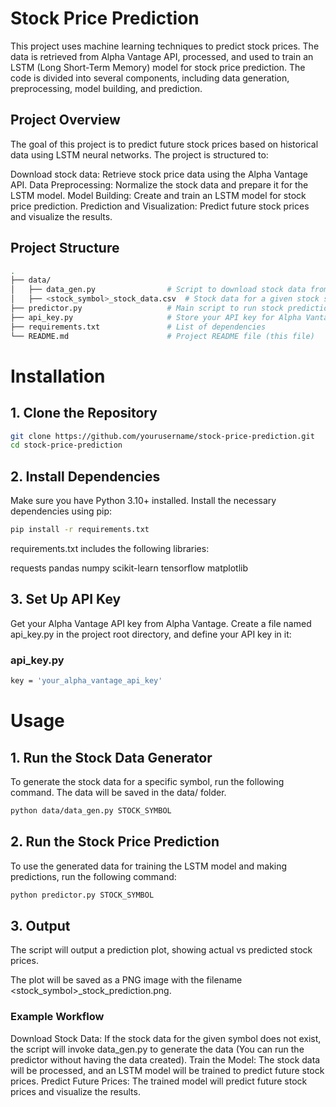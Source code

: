 # Stock Price Prediction

This project uses machine learning techniques to predict stock prices. The data is retrieved from Alpha Vantage API, processed, and used to train an LSTM (Long Short-Term Memory) model for stock price prediction. The code is divided into several components, including data generation, preprocessing, model building, and prediction.

## Project Overview
The goal of this project is to predict future stock prices based on historical data using LSTM neural networks. The project is structured to:

Download stock data: Retrieve stock price data using the Alpha Vantage API.
Data Preprocessing: Normalize the stock data and prepare it for the LSTM model.
Model Building: Create and train an LSTM model for stock price prediction.
Prediction and Visualization: Predict future stock prices and visualize the results.

## Project Structure
```bash
.
├── data/
│   ├── data_gen.py                # Script to download stock data from Alpha Vantage API
│   ├── <stock_symbol>_stock_data.csv  # Stock data for a given stock symbol (auto-generated)
├── predictor.py                   # Main script to run stock prediction
├── api_key.py                     # Store your API key for Alpha Vantage
├── requirements.txt               # List of dependencies
└── README.md                      # Project README file (this file)
```

# Installation

## 1. Clone the Repository

```bash
git clone https://github.com/yourusername/stock-price-prediction.git
cd stock-price-prediction
```

## 2. Install Dependencies
Make sure you have Python 3.10+ installed. Install the necessary dependencies using pip:

```bash
pip install -r requirements.txt
```

requirements.txt includes the following libraries:

requests
pandas
numpy
scikit-learn
tensorflow
matplotlib

## 3. Set Up API Key
Get your Alpha Vantage API key from Alpha Vantage.
Create a file named api_key.py in the project root directory, and define your API key in it:

### api_key.py
```bash
key = 'your_alpha_vantage_api_key'
```

# Usage

## 1. Run the Stock Data Generator
To generate the stock data for a specific symbol, run the following command. The data will be saved in the data/ folder.

```bash
python data/data_gen.py STOCK_SYMBOL
```

## 2. Run the Stock Price Prediction
To use the generated data for training the LSTM model and making predictions, run the following command:

```bash
python predictor.py STOCK_SYMBOL
```

## 3. Output
The script will output a prediction plot, showing actual vs predicted stock prices.

The plot will be saved as a PNG image with the filename <stock_symbol>_stock_prediction.png.


### Example Workflow
Download Stock Data: If the stock data for the given symbol does not exist, the script will invoke data_gen.py to generate the data (You can run the predictor without having the data created).
Train the Model: The stock data will be processed, and an LSTM model will be trained to predict future stock prices.
Predict Future Prices: The trained model will predict future stock prices and visualize the results.
